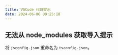 ```yaml
---
title: VSCode 代码提示
date: 2024-06-06 09:25:18
---
```


## 无法从 node_modules 获取导入提示

将 `jsconfig.json` 重命名为 `tsconfig.json`。
